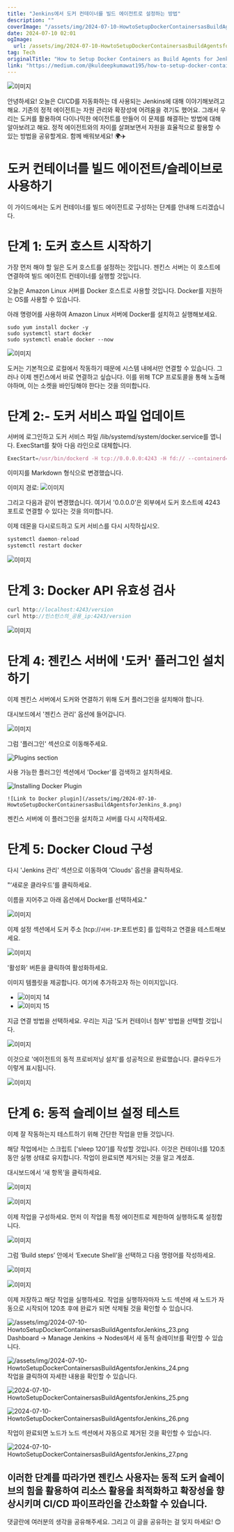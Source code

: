 ```yaml
---
title: "Jenkins에서 도커 컨테이너를 빌드 에이전트로 설정하는 방법"
description: ""
coverImage: "/assets/img/2024-07-10-HowtoSetupDockerContainersasBuildAgentsforJenkins_0.png"
date: 2024-07-10 02:01
ogImage: 
  url: /assets/img/2024-07-10-HowtoSetupDockerContainersasBuildAgentsforJenkins_0.png
tag: Tech
originalTitle: "How to Setup Docker Containers as Build Agents for Jenkins"
link: "https://medium.com/@kuldeepkumawat195/how-to-setup-docker-containers-as-build-agents-for-jenkins-0234427f5029"
---
```



![이미지](/assets/img/2024-07-10-HowtoSetupDockerContainersasBuildAgentsforJenkins_0.png)

안녕하세요! 오늘은 CI/CD를 자동화하는 데 사용되는 Jenkins에 대해 이야기해보려고 해요. 기존의 정적 에이전트는 자원 관리와 확장성에 어려움을 겪기도 했어요. 그래서 우리는 도커를 활용하여 다이나믹한 에이전트를 만들어 이 문제를 해결하는 방법에 대해 알아보려고 해요. 정적 에이전트와의 차이를 살펴보면서 자원을 효율적으로 활용할 수 있는 방법을 공유할게요. 함께 배워보세요! 🌍✈️

<div class="content-ad"></div>

# 도커 컨테이너를 빌드 에이전트/슬레이브로 사용하기

이 가이드에서는 도커 컨테이너를 빌드 에이전트로 구성하는 단계를 안내해 드리겠습니다.

# 단계 1: 도커 호스트 시작하기

가장 먼저 해야 할 일은 도커 호스트를 설정하는 것입니다. 젠킨스 서버는 이 호스트에 연결하여 빌드 에이전트 컨테이너를 실행할 것입니다.

<div class="content-ad"></div>

오늘은 Amazon Linux 서버를 Docker 호스트로 사용할 것입니다. Docker를 지원하는 OS를 사용할 수 있습니다.

아래 명령어를 사용하여 Amazon Linux 서버에 Docker를 설치하고 실행해보세요.

```shell
sudo yum install docker -y
sudo systemctl start docker
sudo systemctl enable docker --now
```

![이미지](/assets/img/2024-07-10-HowtoSetupDockerContainersasBuildAgentsforJenkins_1.png)

<div class="content-ad"></div>

도커는 기본적으로 로컬에서 작동하기 때문에 시스템 내에서만 연결할 수 있습니다. 그러나 이제 젠킨스에서 바로 연결하고 싶습니다. 이를 위해 TCP 프로토콜을 통해 노출해야하며, 이는 소켓을 바인딩해야 한다는 것을 의미합니다.

# 단계 2:- 도커 서비스 파일 업데이트

서버에 로그인하고 도커 서비스 파일 /lib/systemd/system/docker.service를 엽니다. ExecStart를 찾아 다음 라인으로 대체합니다.

```js
ExecStart=/usr/bin/dockerd -H tcp://0.0.0.0:4243 -H fd:// --containerd=/run/containerd/containerd.sock $OPTIONS $DOCKER_STORAGE_OPTIONS $DOCKER_ADD_RUNTIMES
```

<div class="content-ad"></div>

이미지를 Markdown 형식으로 변경했습니다.

이미지 경로: ![이미지](/assets/img/2024-07-10-HowtoSetupDockerContainersasBuildAgentsforJenkins_2.png)

그리고 다음과 같이 변경했습니다. 여기서 '0.0.0.0'은 외부에서 도커 호스트에 4243 포트로 연결할 수 있다는 것을 의미합니다.

이제 데몬을 다시로드하고 도커 서비스를 다시 시작하십시오.

```js
systemctl daemon-reload
systemctl restart docker
```

<div class="content-ad"></div>

![이미지](/assets/img/2024-07-10-HowtoSetupDockerContainersasBuildAgentsforJenkins_3.png)

# 단계 3: Docker API 유효성 검사

```js
curl http://localhost:4243/version
curl http://인스턴스의_공용_ip:4243/version
```

![이미지](/assets/img/2024-07-10-HowtoSetupDockerContainersasBuildAgentsforJenkins_4.png)

<div class="content-ad"></div>

# 단계 4: 젠킨스 서버에 '도커' 플러그인 설치하기

이제 젠킨스 서버에서 도커와 연결하기 위해 도커 플러그인을 설치해야 합니다.

대시보드에서 '젠킨스 관리' 옵션에 들어갑니다.

![이미지](/assets/img/2024-07-10-HowtoSetupDockerContainersasBuildAgentsforJenkins_5.png)

<div class="content-ad"></div>

그럼 '플러그인' 섹션으로 이동해주세요.

![Plugins section](/assets/img/2024-07-10-HowtoSetupDockerContainersasBuildAgentsforJenkins_6.png)

사용 가능한 플러그인 섹션에서 'Docker'를 검색하고 설치하세요.

![Installing Docker Plugin](/assets/img/2024-07-10-HowtoSetupDockerContainersasBuildAgentsforJenkins_7.png)

<div class="content-ad"></div>

`![Link to Docker plugin](/assets/img/2024-07-10-HowtoSetupDockerContainersasBuildAgentsforJenkins_8.png)`

젠킨스 서버에 이 플러그인을 설치하고 서버를 다시 시작하세요.

# 단계 5: Docker Cloud 구성

다시 'Jenkins 관리' 섹션으로 이동하여 'Clouds' 옵션을 클릭하세요.

<div class="content-ad"></div>

"‘새로운 클라우드’를 클릭하세요.

이름을 지어주고 아래 옵션에서 Docker를 선택하세요."

<div class="content-ad"></div>

![이미지](/assets/img/2024-07-10-HowtoSetupDockerContainersasBuildAgentsforJenkins_11.png)

이제 설정 섹션에서 도커 주소 [tcp://`서버-IP`:포트번호] 를 입력하고 연결을 테스트해보세요.

![이미지](/assets/img/2024-07-10-HowtoSetupDockerContainersasBuildAgentsforJenkins_12.png)

'활성화' 버튼을 클릭하여 활성화하세요.

<div class="content-ad"></div>

이미지 템플릿을 제공합니다. 여기에 추가하고자 하는 이미지입니다.

- ![이미지 14](/assets/img/2024-07-10-HowtoSetupDockerContainersasBuildAgentsforJenkins_14.png)
- ![이미지 15](/assets/img/2024-07-10-HowtoSetupDockerContainersasBuildAgentsforJenkins_15.png)

<div class="content-ad"></div>

지금 연결 방법을 선택하세요. 우리는 지금 '도커 컨테이너 첨부' 방법을 선택할 것입니다.

![이미지](/assets/img/2024-07-10-HowtoSetupDockerContainersasBuildAgentsforJenkins_16.png)

이것으로 '에이전트의 동적 프로비저닝 설치'를 성공적으로 완료했습니다. 클라우드가 이렇게 표시됩니다.

![이미지](/assets/img/2024-07-10-HowtoSetupDockerContainersasBuildAgentsforJenkins_17.png)

<div class="content-ad"></div>

# **단계 6: 동적 슬레이브 설정 테스트**

이제 잘 작동하는지 테스트하기 위해 간단한 작업을 만들 것입니다.

해당 작업에서는 스크립트 ['sleep 120']를 작성할 것입니다. 이것은 컨테이너를 120초 동안 실행 상태로 유지합니다. 작업이 완료되면 제거되는 것을 알고 계셨죠.

대시보드에서 ‘새 항목’을 클릭하세요.

<div class="content-ad"></div>


![이미지](/assets/img/2024-07-10-HowtoSetupDockerContainersasBuildAgentsforJenkins_18.png)

![이미지](/assets/img/2024-07-10-HowtoSetupDockerContainersasBuildAgentsforJenkins_19.png)

이제 작업을 구성하세요. 먼저 이 작업을 특정 에이전트로 제한하여 실행하도록 설정합니다.

![이미지](/assets/img/2024-07-10-HowtoSetupDockerContainersasBuildAgentsforJenkins_20.png)


<div class="content-ad"></div>

그럼 ‘Build steps’ 안에서 ‘Execute Shell’을 선택하고 다음 명령어를 작성하세요.

![이미지](/assets/img/2024-07-10-HowtoSetupDockerContainersasBuildAgentsforJenkins_21.png)

![이미지](/assets/img/2024-07-10-HowtoSetupDockerContainersasBuildAgentsforJenkins_22.png)

이제 저장하고 해당 작업을 실행하세요. 작업을 실행하자마자 노드 섹션에 새 노드가 자동으로 시작되어 120초 후에 완료가 되면 삭제될 것을 확인할 수 있습니다.

<div class="content-ad"></div>


![/assets/img/2024-07-10-HowtoSetupDockerContainersasBuildAgentsforJenkins_23.png](이미지)
Dashboard → Manage Jenkins → Nodes에서 새 동적 슬레이브를 확인할 수 있습니다.

![/assets/img/2024-07-10-HowtoSetupDockerContainersasBuildAgentsforJenkins_24.png](이미지)
작업을 클릭하여 자세한 내용을 확인할 수 있습니다.


<div class="content-ad"></div>

![2024-07-10-HowtoSetupDockerContainersasBuildAgentsforJenkins_25.png](/assets/img/2024-07-10-HowtoSetupDockerContainersasBuildAgentsforJenkins_25.png)

![2024-07-10-HowtoSetupDockerContainersasBuildAgentsforJenkins_26.png](/assets/img/2024-07-10-HowtoSetupDockerContainersasBuildAgentsforJenkins_26.png)

작업이 완료되면 노드가 노드 섹션에서 자동으로 제거된 것을 확인할 수 있습니다.

![2024-07-10-HowtoSetupDockerContainersasBuildAgentsforJenkins_27.png](/assets/img/2024-07-10-HowtoSetupDockerContainersasBuildAgentsforJenkins_27.png)

<div class="content-ad"></div>

## 이러한 단계를 따라가면 젠킨스 사용자는 동적 도커 슬레이브의 힘을 활용하여 리소스 활용을 최적화하고 확장성을 향상시키며 CI/CD 파이프라인을 간소화할 수 있습니다.

댓글란에 여러분의 생각을 공유해주세요. 그리고 이 글을 공유하는 걸 잊지 마세요! 😊
